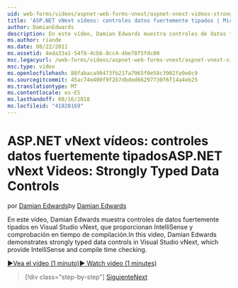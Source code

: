 ```yaml
---
uid: web-forms/videos/aspnet-web-forms-vnext/aspnet-vnext-videos-strongly-typed-data-controls
title: 'ASP.NET vNext vídeos: controles datos fuertemente tipados | Microsoft Docs'
author: DamianEdwards
description: En este vídeo, Damian Edwards muestra controles de datos fuertemente tipados en Visual Studio vNext, que proporcionan IntelliSense y comprobación en tiempo de compilación.
ms.author: riande
ms.date: 08/22/2011
ms.assetid: 4eda33a1-54f8-4cb6-8cc4-4be78f5fdc00
msc.legacyurl: /web-forms/videos/aspnet-web-forms-vnext/aspnet-vnext-videos-strongly-typed-data-controls
msc.type: video
ms.openlocfilehash: 88fabaca90473fb217a7965f0e58c3902fa9e0c9
ms.sourcegitcommit: 45ac74e400f9f2b7dbded66297730f6f14a4eb25
ms.translationtype: MT
ms.contentlocale: es-ES
ms.lasthandoff: 08/16/2018
ms.locfileid: "41828169"
---
```

<a name="aspnet-vnext-videos-strongly-typed-data-controls"></a><span data-ttu-id="dc275-103">ASP.NET vNext vídeos: controles datos fuertemente tipados</span><span class="sxs-lookup"><span data-stu-id="dc275-103">ASP.NET vNext Videos: Strongly Typed Data Controls</span></span>
====================
<span data-ttu-id="dc275-104">por [Damian Edwards](https://github.com/DamianEdwards)</span><span class="sxs-lookup"><span data-stu-id="dc275-104">by [Damian Edwards](https://github.com/DamianEdwards)</span></span>

<span data-ttu-id="dc275-105">En este vídeo, Damian Edwards muestra controles de datos fuertemente tipados en Visual Studio vNext, que proporcionan IntelliSense y comprobación en tiempo de compilación.</span><span class="sxs-lookup"><span data-stu-id="dc275-105">In this video, Damian Edwards demonstrates strongly typed data controls in Visual Studio vNext, which provide IntelliSense and compile time checking.</span></span>

[<span data-ttu-id="dc275-106">&#9654;Vea el vídeo (1 minuto)</span><span class="sxs-lookup"><span data-stu-id="dc275-106">&#9654; Watch video (1 minutes)</span></span>](https://channel9.msdn.com/Blogs/ASP-NET-Site-Videos/aspnet-vnext-videos-strongly-typed-data-controls)

> [!div class="step-by-step"]
> [<span data-ttu-id="dc275-107">Siguiente</span><span class="sxs-lookup"><span data-stu-id="dc275-107">Next</span></span>](aspnet-vnext-videos-model-binding-part-1-selecting-data.md)

